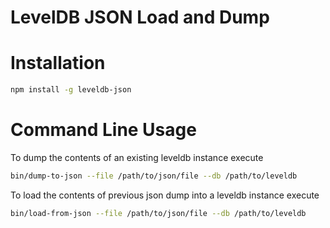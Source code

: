 # LevelDB JSON Load and Dump

# Installation

```bash
npm install -g leveldb-json
```

# Command Line Usage

To dump the contents of an existing leveldb instance execute

```bash
bin/dump-to-json --file /path/to/json/file --db /path/to/leveldb
```

To load the contents of previous json dump into a leveldb instance execute

```bash
bin/load-from-json --file /path/to/json/file --db /path/to/leveldb
```
